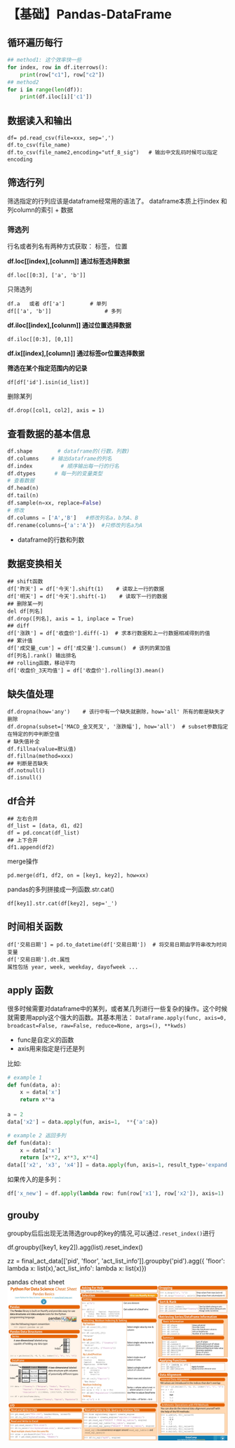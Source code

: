 # 【基础】Pandas-DataFrame

## 循环遍历每行

```python
## method1: 这个效率快一些
for index, row in df.iterrows():
    print(row["c1"], row["c2"])
## method2
for i in range(len(df)):
    print(df.iloc[i]['c1'])
```




## 数据读入和输出

```
df= pd.read_csv(file=xxx, sep=',')
df.to_csv(file_name)
df.to_csv(file_name2,encoding="utf_8_sig")   # 输出中文乱码时候可以指定encoding
```

## 筛选行列

筛选指定的行列应该是dataframe经常用的语法了。
dataframe本质上行index 和列column的索引 + 数据

### 筛选列

行名或者列名有两种方式获取： 标签， 位置



**df.loc[[index],[colunm]] 通过标签选择数据**

```
df.loc[[0:3], ['a', 'b']]
```
只筛选列

```
df.a   或者 df['a']        # 单列
df[['a', 'b']]                 # 多列
```

**df.iloc[[index],[colunm]] 通过位置选择数据**

```
df.iloc[[0:3], [0,1]]
```

**df.ix[[index],[column]] 通过标签or位置选择数据**

**筛选在某个指定范围内的记录**
```
df[df['id'].isin(id_list)]
```

删除某列

```
df.drop([col1, col2], axis = 1)
```

## 查看数据的基本信息

```python
df.shape        # dataframe的(行数，列数)
df.columns    # 输出dataframe的列名
df.index         # 顺序输出每一行的行名
df.dtypes      # 每一列的变量类型
# 查看数据
df.head(n)
df.tail(n)
df.sample(n=xx, replace=False)
# 修改
df.columns = ['A','B']   #修改列名a，b为A、B
df.rename(columns={'a':'A'})  #只修改列名a为A
```
* dataframe的行数和列数





## 数据变换相关

```
## shift函数
df['昨天'] = df['今天'].shift(1)    # 读取上一行的数据
df['明天'] = df['今天'].shift(-1)    # 读取下一行的数据
## 删除某一列
del df[列名]
df.drop([列名], axis = 1, inplace = True)
## diff
df['涨跌'] = df['收盘价'].diff(-1)  # 求本行数据和上一行数据相减得到的值
## 累计值
df['成交量_cum'] = df['成交量'].cumsum()  # 该列的累加值
df[列名].rank() 输出排名
## rolling函数，移动平均
df['收盘价_3天均值'] = df['收盘价'].rolling(3).mean()
```

## 缺失值处理

```
df.dropna(how='any')    # 该行中有一个缺失就删除，how='all' 所有的都是缺失才删除
df.dropna(subset=['MACD_金叉死叉', '涨跌幅'], how='all')  # subset参数指定在特定的列中判断空值
# 缺失值补全
df.fillna(value=默认值)
df.fillna(method=xxx)
## 判断是否缺失
df.notnull()
df.isnull()
```

## df合并
```
## 左右合并
df_list = [data, d1, d2]
df = pd.concat(df_list)
## 上下合并
df1.append(df2)
```

merge操作
```
pd.merge(df1, df2, on = [key1, key2], how=xx)
```

pandas的多列拼接成一列函数.str.cat()
```
df[key1].str.cat(df[key2], sep='_')
```



## 时间相关函数

```
df['交易日期'] = pd.to_datetime(df['交易日期'])  # 将交易日期由字符串改为时间变量
df['交易日期'].dt.属性
属性包括 year, week, weekday, dayofweek ...
```

## apply 函数
很多时候需要对dataframe中的某列，或者某几列进行一些复杂的操作。这个时候就需要用apply这个强大的函数。其基本用法：
`DataFrame.apply(func, axis=0, broadcast=False, raw=False, reduce=None, args=(), **kwds)
`
* func是自定义的函数
* axis用来指定是行还是列


比如: 
```python
# example 1
def fun(data, a):
    x = data['x']
    return x**a

a = 2
data['x2'] = data.apply(fun, axis=1,  **{'a':a})
```

```python
# example 2 返回多列
def fun(data):
    x = data['x']
    return [x**2, x**3, x**4]
data[['x2', 'x3', 'x4']] = data.apply(fun, axis=1, result_type='expand')
```

如果传入的是多列：

```python
df['x_new'] = df.apply(lambda row: fun(row['x1'], row['x2']), axis=1)
```


## grouby


groupby后后出现无法筛选group的key的情况,可以通过`.reset_index()`进行

df.groupby([key1, key2]).agg(list).reset_index()


zz = final_act_data[['pid', 'floor', 'act_list_info']].groupby('pid').agg({ 'floor': lambda x: list(x),'act_list_info': lambda x: list(x)})





pandas cheat sheet
![](media/15637025346110/15680282932357.jpg)

